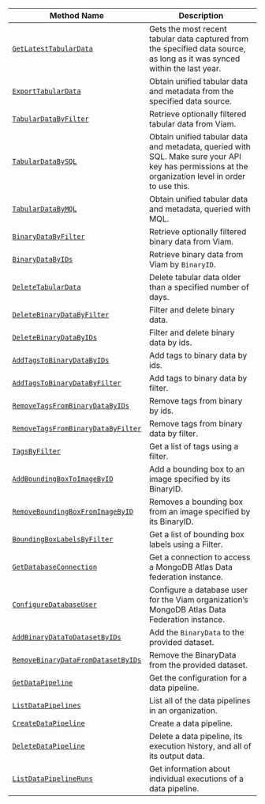 <!-- prettier-ignore -->
| Method Name | Description |
| ----------- | ----------- |
| [`GetLatestTabularData`](/dev/reference/apis/data-client/#getlatesttabulardata) | Gets the most recent tabular data captured from the specified data source, as long as it was synced within the last year. |
| [`ExportTabularData`](/dev/reference/apis/data-client/#exporttabulardata) | Obtain unified tabular data and metadata from the specified data source. |
| [`TabularDataByFilter`](/dev/reference/apis/data-client/#tabulardatabyfilter) | Retrieve optionally filtered tabular data from Viam. |
| [`TabularDataBySQL`](/dev/reference/apis/data-client/#tabulardatabysql) | Obtain unified tabular data and metadata, queried with SQL. Make sure your API key has permissions at the organization level in order to use this. |
| [`TabularDataByMQL`](/dev/reference/apis/data-client/#tabulardatabymql) | Obtain unified tabular data and metadata, queried with MQL. |
| [`BinaryDataByFilter`](/dev/reference/apis/data-client/#binarydatabyfilter) | Retrieve optionally filtered binary data from Viam. |
| [`BinaryDataByIDs`](/dev/reference/apis/data-client/#binarydatabyids) | Retrieve binary data from Viam by `BinaryID`. |
| [`DeleteTabularData`](/dev/reference/apis/data-client/#deletetabulardata) | Delete tabular data older than a specified number of days. |
| [`DeleteBinaryDataByFilter`](/dev/reference/apis/data-client/#deletebinarydatabyfilter) | Filter and delete binary data. |
| [`DeleteBinaryDataByIDs`](/dev/reference/apis/data-client/#deletebinarydatabyids) | Filter and delete binary data by ids. |
| [`AddTagsToBinaryDataByIDs`](/dev/reference/apis/data-client/#addtagstobinarydatabyids) | Add tags to binary data by ids. |
| [`AddTagsToBinaryDataByFilter`](/dev/reference/apis/data-client/#addtagstobinarydatabyfilter) | Add tags to binary data by filter. |
| [`RemoveTagsFromBinaryDataByIDs`](/dev/reference/apis/data-client/#removetagsfrombinarydatabyids) | Remove tags from binary by ids. |
| [`RemoveTagsFromBinaryDataByFilter`](/dev/reference/apis/data-client/#removetagsfrombinarydatabyfilter) | Remove tags from binary data by filter. |
| [`TagsByFilter`](/dev/reference/apis/data-client/#tagsbyfilter) | Get a list of tags using a filter. |
| [`AddBoundingBoxToImageByID`](/dev/reference/apis/data-client/#addboundingboxtoimagebyid) | Add a bounding box to an image specified by its BinaryID. |
| [`RemoveBoundingBoxFromImageByID`](/dev/reference/apis/data-client/#removeboundingboxfromimagebyid) | Removes a bounding box from an image specified by its BinaryID. |
| [`BoundingBoxLabelsByFilter`](/dev/reference/apis/data-client/#boundingboxlabelsbyfilter) | Get a list of bounding box labels using a Filter. |
| [`GetDatabaseConnection`](/dev/reference/apis/data-client/#getdatabaseconnection) | Get a connection to access a MongoDB Atlas Data federation instance. |
| [`ConfigureDatabaseUser`](/dev/reference/apis/data-client/#configuredatabaseuser) | Configure a database user for the Viam organization’s MongoDB Atlas Data Federation instance. |
| [`AddBinaryDataToDatasetByIDs`](/dev/reference/apis/data-client/#addbinarydatatodatasetbyids) | Add the `BinaryData` to the provided dataset. |
| [`RemoveBinaryDataFromDatasetByIDs`](/dev/reference/apis/data-client/#removebinarydatafromdatasetbyids) | Remove the BinaryData from the provided dataset. |
| [`GetDataPipeline`](/dev/reference/apis/data-client/#getdatapipeline) | Get the configuration for a data pipeline. |
| [`ListDataPipelines`](/dev/reference/apis/data-client/#listdatapipelines) | List all of the data pipelines in an organization. |
| [`CreateDataPipeline`](/dev/reference/apis/data-client/#createdatapipeline) | Create a data pipeline. |
| [`DeleteDataPipeline`](/dev/reference/apis/data-client/#deletedatapipeline) | Delete a data pipeline, its execution history, and all of its output data. |
| [`ListDataPipelineRuns`](/dev/reference/apis/data-client/#listdatapipelineruns) | Get information about individual executions of a data pipeline. |

